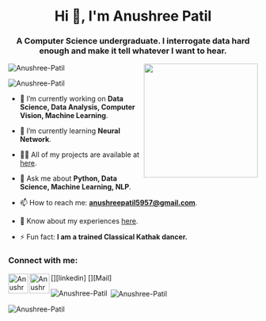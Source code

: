 <h1 align="center">Hi 👋, I'm Anushree Patil</h1>
<h3 align="center">A Computer Science undergraduate. I interrogate data hard enough and make it tell whatever I want to hear.</h3>
<img align='right' src="https://media.giphy.com/media/M9gbBd9nbDrOTu1Mqx/giphy.gif" width="230">


<p align="left"> <img src="https://komarev.com/ghpvc/?username=Anushree-Patil&label=Profile%20views&color=0e75b6&style=flat" alt="Anushree-Patil" /> </p>

<p align="left"><img src="https://github-profile-trophy.vercel.app/?username=Anushree-Patil" alt="Anushree-Patil" /></a> </p>



- 🔭 I’m currently working on **Data Science, Data Analysis, Computer Vision, Machine Learning**.

- 🌱 I’m currently learning **Neural Network**.

- 👨‍💻 All of my projects are available at [here]().

- 💬 Ask me about **Python, Data Science, Machine Learning, NLP**.

- 📫 How to reach me: **anushreepatil5957@gmail.com**.

- 📄 Know about my experiences [here](https://drive.google.com/file/d/1jLrZkPsCzjg6M6iDdPqN9uewOJLM6I5N/view?usp=sharing).

- ⚡ Fun fact: **I am a trained Classical Kathak dancer.**


<!--[<img align="left" alt="codeSTACKr.com" width="22px" src="https://raw.githubusercontent.com/iconic/open-iconic/master/svg/globe.svg" />][website]
[<img align="left" alt="codeSTACKr | YouTube" width="22px" src="https://cdn.jsdelivr.net/npm/simple-icons@v3/icons/youtube.svg" />][youtube]-->


<h3 align="left">Connect with me:</h3>
[<img align="left" alt="Anushree Patil | LinkedIn" width="40px" src="https://img.icons8.com/color/48/000000/linkedin.png" />][linkedin]
[<img align="left" alt="Anushree Patil | Mail" width="40px" src="https://img.icons8.com/fluent/48/000000/gmail.png" />][Mail]

</p>

<!--<h3 align="left">Languages and Tools:</h3>
<p align="left">  <a href="https://getbootstrap.com" target="_blank"> <img src="https://devicons.github.io/devicon/devicon.git/icons/bootstrap/bootstrap-plain.svg" alt="bootstrap" width="40" height="40"/> </a> <a href="https://www.w3schools.com/cpp/" target="_blank"> <img src="https://devicons.github.io/devicon/devicon.git/icons/cplusplus/cplusplus-original.svg" alt="cplusplus" width="40" height="40"/> </a><a href="https://laravel.com/docs/8.x" target="_blank"> <img src="https://upload.wikimedia.org/wikipedia/commons/thumb/9/9a/Laravel.svg/1200px-Laravel.svg.png" alt="laravel" width="40" height="40"/> </a><a href="https://www.tutorialspoint.com/python_pandas/index.htm" target="_blank"> <img src="https://encrypted-tbn0.gstatic.com/images?q=tbn:ANd9GcRXCDD7q7wCVdRNtROzgtARnDThPmab6k2x7Q&usqp=CAU" alt="pandas" width="40" height="40"/> </a> <a href="https://numpy.org/doc/" target="_blank"> <img src="https://logodix.com/logo/1811106.png" alt="numpy" width="40" height="40"/> </a><a href="https://www.tableau.com/support/help" target="_blank"> <img src="https://i.pinimg.com/originals/86/35/88/863588a71e465cc3aa5d822c0feafea9.png" alt="tableau" width="40" height="40"/> </a><a href="https://seaborn.pydata.org/" target="_blank"> <img src="https://user-images.githubusercontent.com/315810/92161415-9e357100-edfe-11ea-917d-f9e33fd60741.png" alt="seaborn" width="40" height="40"/> </a><a href="https://matplotlib.org/3.3.3/contents.html" target="_blank"> <img src="https://matplotlib.org/_static/logo2_compressed.svg" alt="matplot" width="40" height="40"/> </a><a href="https://www.w3schools.com/css/" target="_blank"> <img src="https://devicons.github.io/devicon/devicon.git/icons/css3/css3-original-wordmark.svg" alt="css3" width="40" height="40"/> </a> <a href="https://git-scm.com/" target="_blank"> <img src="https://www.vectorlogo.zone/logos/git-scm/git-scm-icon.svg" alt="git" width="40" height="40"/> </a> <a href="https://www.w3.org/html/" target="_blank"> <img src="https://devicons.github.io/devicon/devicon.git/icons/html5/html5-original-wordmark.svg" alt="html5" width="40" height="40"/> </a>  <a href="https://developer.mozilla.org/en-US/docs/Web/JavaScript" target="_blank"> <img src="https://devicons.github.io/devicon/devicon.git/icons/javascript/javascript-original.svg" alt="javascript" width="40" height="40"/> </a> <a href="https://www.mathworks.com/" target="_blank"> <img src="https://raw.githubusercontent.com/simple-icons/simple-icons/master/icons/mathworks.svg" alt="matlab" width="40" height="40"/> </a>  <a href="https://www.mysql.com/" target="_blank"> <img src="https://devicons.github.io/devicon/devicon.git/icons/mysql/mysql-original-wordmark.svg" alt="mysql" width="40" height="40"/> </a>  <a href="https://opencv.org/" target="_blank"> <img src="https://www.vectorlogo.zone/logos/opencv/opencv-icon.svg" alt="opencv" width="40" height="40"/> </a> <a href="https://www.php.net" target="_blank"> <img src="https://devicons.github.io/devicon/devicon.git/icons/php/php-original.svg" alt="php" width="40" height="40"/> </a> <a href="https://www.python.org" target="_blank"> <img src="https://devicons.github.io/devicon/devicon.git/icons/python/python-original.svg" alt="python" width="40" height="40"/> </a>  <a href="https://reactjs.org/" target="_blank"> <img src="https://devicons.github.io/devicon/devicon.git/icons/react/react-original-wordmark.svg" alt="react" width="40" height="40"/> </a>  <a href="https://scikit-learn.org/" target="_blank"> <img src="https://upload.wikimedia.org/wikipedia/commons/0/05/Scikit_learn_logo_small.svg" alt="scikit_learn" width="40" height="40"/> </a>  </p>-->

<p><img align="left" src="https://github-readme-stats.vercel.app/api/top-langs?username=Anushree-Patil&show_icons=true&locale=en&layout=compact" alt="Anushree-Patil" /></p>

<p>&nbsp;<img align="center" src="https://github-readme-stats.vercel.app/api?username=Anushree-Patil&show_icons=true&locale=en" alt="Anushree-Patil" /></p>

<p><img align="center" src="https://github-readme-streak-stats.herokuapp.com/?user=Anushree-Patil&" alt="Anushree-Patil" /></p>
